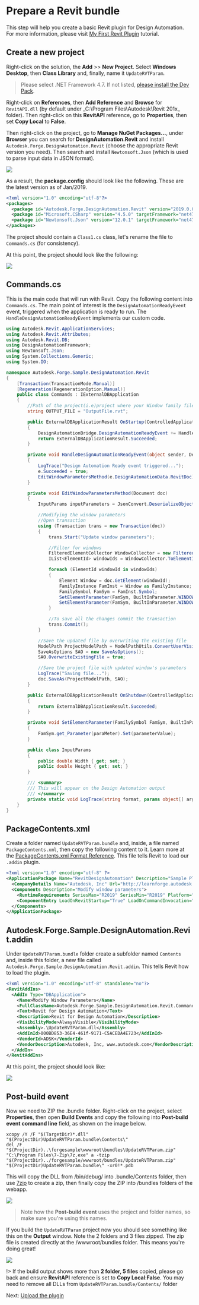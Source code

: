 # Prepare a Revit bundle

This step will help you create a basic Revit plugin for Design Automation. For more information, please visit [My First Revit Plugin](https://knowledge.autodesk.com/support/revit-products/learn-explore/caas/simplecontent/content/my-first-revit-plug-overview.html) tutorial.

## Create a new project

Right-click on the solution, the **Add** >> **New Project**. Select **Windows Desktop**, then **Class Library** and, finally, name it `UpdateRVTParam`. 

> Please select .NET Framework 4.7. If not listed, [please install the Dev Pack](https://dotnet.microsoft.com/download/dotnet-framework/net47).

Right-click on **References**, then **Add Reference** and **Browse** for `RevitAPI.dll` (by default under _C:\Program Files\Autodesk\Revit 201x\_ folder). Then right-click on this **RevitAPI** reference, go to **Properties**, then set **Copy Local** to **False**.

Then right-click on the project, go to **Manage NuGet Packages...**, under **Browser** you can search for **DesignAutomation.Revit** and install `Autodesk.Forge.DesignAutomation.Revit` (choose the appropriate Revit version you need). Then search and install `Newtonsoft.Json` (which is used to parse input data in JSON format). 

![](_media/designautomation/revit/new_project.gif)

As a result, the **package.config** should look like the following. These are the latest version as of Jan/2019.

```xml
<?xml version="1.0" encoding="utf-8"?>
<packages>
  <package id="Autodesk.Forge.DesignAutomation.Revit" version="2019.0.0" targetFramework="net47" />
  <package id="Microsoft.CSharp" version="4.5.0" targetFramework="net47" />
  <package id="Newtonsoft.Json" version="12.0.1" targetFramework="net47" />
</packages>
```

The project should contain a `Class1.cs` class, let's rename the file to `Commands.cs` (for consistency). 

At this point, the project should look like the following:

![](_media/designautomation/revit/project_files.png)

## Commands.cs

This is the main code that will run with Revit. Copy the following content into `Commands.cs`. The main point of interest is the `DesignAutomationReadyEvent` event, triggered when the application is ready to run. The `HandleDesignAutomationReadyEvent` implements our custom code.

```csharp
using Autodesk.Revit.ApplicationServices;
using Autodesk.Revit.Attributes;
using Autodesk.Revit.DB;
using DesignAutomationFramework;
using Newtonsoft.Json;
using System.Collections.Generic;
using System.IO;

namespace Autodesk.Forge.Sample.DesignAutomation.Revit
{
    [Transaction(TransactionMode.Manual)]
    [Regeneration(RegenerationOption.Manual)]
    public class Commands : IExternalDBApplication
    {
        //Path of the project(i.e)project where your Window family files are present
        string OUTPUT_FILE = "OutputFile.rvt";

        public ExternalDBApplicationResult OnStartup(ControlledApplication application)
        {
            DesignAutomationBridge.DesignAutomationReadyEvent += HandleDesignAutomationReadyEvent;
            return ExternalDBApplicationResult.Succeeded;
        }

        private void HandleDesignAutomationReadyEvent(object sender, DesignAutomationReadyEventArgs e)
        {
            LogTrace("Design Automation Ready event triggered...");
            e.Succeeded = true;
            EditWindowParametersMethod(e.DesignAutomationData.RevitDoc);
        }

        private void EditWindowParametersMethod(Document doc)
        {
            InputParams inputParameters = JsonConvert.DeserializeObject<InputParams>(File.ReadAllText("params.json"));

            //Modifying the window parameters
            //Open transaction
            using (Transaction trans = new Transaction(doc))
            {
                trans.Start("Update window parameters");

                //Filter for windows
                FilteredElementCollector WindowCollector = new FilteredElementCollector(doc).OfCategory(BuiltInCategory.OST_Windows).WhereElementIsNotElementType();
                IList<ElementId> windowIds = WindowCollector.ToElementIds() as IList<ElementId>;

                foreach (ElementId windowId in windowIds)
                {
                    Element Window = doc.GetElement(windowId);
                    FamilyInstance FamInst = Window as FamilyInstance;
                    FamilySymbol FamSym = FamInst.Symbol;
                    SetElementParameter(FamSym, BuiltInParameter.WINDOW_HEIGHT, inputParameters.Height);
                    SetElementParameter(FamSym, BuiltInParameter.WINDOW_WIDTH, inputParameters.Width);
                }

                //To save all the changes commit the transaction 
                trans.Commit();
            }

            //Save the updated file by overwriting the existing file
            ModelPath ProjectModelPath = ModelPathUtils.ConvertUserVisiblePathToModelPath(OUTPUT_FILE);
            SaveAsOptions SAO = new SaveAsOptions();
            SAO.OverwriteExistingFile = true;

            //Save the project file with updated window's parameters
            LogTrace("Saving file...");
            doc.SaveAs(ProjectModelPath, SAO);
        }

        public ExternalDBApplicationResult OnShutdown(ControlledApplication application)
        {
            return ExternalDBApplicationResult.Succeeded;
        }

        private void SetElementParameter(FamilySymbol FamSym, BuiltInParameter paraMeter, double parameterValue)
        {
            FamSym.get_Parameter(paraMeter).Set(parameterValue);
        }

        public class InputParams
        {
            public double Width { get; set; }
            public double Height { get; set; }
        }

        /// <summary>
        /// This will appear on the Design Automation output
        /// </summary>
        private static void LogTrace(string format, params object[] args) { System.Console.WriteLine(format, args); }
    }
}
```

## PackageContents.xml

Create a folder named `UpdateRVTParam.bundle` and, inside, a file named `PackageContents.xml`, then copy the following content to it. Learn more at the [PackageContents.xml Format Reference](https://knowledge.autodesk.com/search-result/caas/CloudHelp/cloudhelp/2016/ENU/AutoCAD-Customization/files/GUID-BC76355D-682B-46ED-B9B7-66C95EEF2BD0-htm.html). This file tells Revit to load our `.addin` plugin.

```xml
<?xml version="1.0" encoding="utf-8" ?>
<ApplicationPackage Name="RevitDesignAutomation" Description="Sample Plugin for Revit" Author="learnforge.autodesk.io">
  <CompanyDetails Name="Autodesk, Inc" Url="http://learnforge.autodesk.io" Email="forge.help@autodesk.com"/>
  <Components Description="Modify window parameters">
    <RuntimeRequirements SeriesMax="R2019" SeriesMin="R2019" Platform="Revit" OS="Win64"/>
    <ComponentEntry LoadOnRevitStartup="True" LoadOnCommandInvocation="False" AppDescription="Modify Window Parameters" ModuleName="./Contents/Autodesk.Forge.Sample.DesignAutomation.Revit.addin" Version="1.0.0" AppName="Modify Window Parameters"/>
  </Components>
</ApplicationPackage>
```

## Autodesk.Forge.Sample.DesignAutomation.Revit.addin

Under `UpdateRVTParam.bundle` folder create a subfolder named `Contents` and, inside this folder, a new file called `Autodesk.Forge.Sample.DesignAutomation.Revit.addin`. This tells Revit how to load the plugin.

```xml
<?xml version="1.0" encoding="utf-8" standalone="no"?>
<RevitAddIns>
  <AddIn Type="DBApplication">
    <Name>Modify Window Parameters</Name>
    <FullClassName>Autodesk.Forge.Sample.DesignAutomation.Revit.Commands</FullClassName>
    <Text>Revit for Design Automation</Text>
    <Description>Revit for Design Automation</Description>
    <VisibilityMode>AlwaysVisible</VisibilityMode>
    <Assembly>.\UpdateRVTParam.dll</Assembly>
    <AddInId>000BD853-36E4-461f-9171-C5ACEDA4E723</AddInId>
    <VendorId>ADSK</VendorId>
    <VendorDescription>Autodesk, Inc, www.autodesk.com</VendorDescription>
  </AddIn>
</RevitAddIns>
```

At this point, the project should look like:

![](_media/designautomation/revit/bundle_folders.png)

## Post-build event

Now we need to ZIP the .bundle folder. Right-click on the project, select **Properties**, then open **Build Events** and copy the following into **Post-build event command line** field, as shown on the image below.

```
xcopy /Y /F "$(TargetDir)*.dll" "$(ProjectDir)UpdateRVTParam.bundle\Contents\"
del /F "$(ProjectDir)..\forgesample\wwwroot\bundles\UpdateRVTParam.zip"
"C:\Program Files\7-Zip\7z.exe" a -tzip "$(ProjectDir)../forgesample/wwwroot/bundles/UpdateRVTParam.zip" "$(ProjectDir)UpdateRVTParam.bundle\" -xr0!*.pdb
```

This will copy the DLL from /bin/debug/ into .bundle/Contents folder, then use [7zip](https://www.7-zip.org/) to create a zip, then finally copy the ZIP into /bundles folders of the webapp.

![](_media/designautomation/revit/post_build.png)

> Note how the **Post-build event** uses the project and folder names, so make sure you're using this names.

If you build the `UpdateRVTParam` project now you should see something like this on the **Output** window. Note the 2 folders and 3 files zipped. The zip file is created directly at the /wwwroot/bundles folder. This means you're doing great!

![](_media/designautomation/revit/build_output.png)

!> If the build output shows more than **2 folder, 5 files** copied, please go back and ensure **RevitAPI** reference is set to **Copy Local**:**False**. You may need to remove all DLLs from `UpdateRVTParam.bundle/Contents/` folder

Next: [Upload the plugin](designautomation/appbundle/netcore)